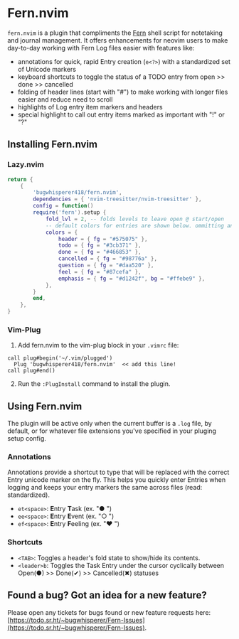 # Fern.nvim

`fern.nvim` is a plugin that compliments the [Fern](https://git.sr.ht/~bugwhisperer/fern) shell script for notetaking and journal management. It offers enhancements for neovim users to make day-to-day working with Fern Log files easier with features like:
- annotations for quick, rapid Entry creation (`e<?>`) with a standardized set of Unicode markers
- keyboard shortcuts to toggle the status of a TODO entry from open >> done >> cancelled
- folding of header lines (start with "#") to make working with longer files easier and reduce need to scroll
- highlights of Log entry item markers and headers
- special highlight to call out entry items marked as important with "!" or "?"

## Installing Fern.nvim
### Lazy.nvim
```lua
return {
    {
        'bugwhisperer418/fern.nvim',
        dependencies = { 'nvim-treesitter/nvim-treesitter' },
        config = function()
		require('fern').setup {
			fold_lvl = 2, -- folds levels to leave open @ start/open
			-- default colors for entries are shown below. ommitting any falls back to the default.
			colors = {
				header = { fg = "#575075" },
				todo = { fg = "#3cb371" },
				done = { fg = "#466853" },
				cancelled = { fg = "#98776a" },
				question = { fg = "#daa520" },
				feel = { fg = "#87cefa" },
				emphasis = { fg = "#d1242f", bg = "#ffebe9" },
			},
		}
        end,
    },
}
```
### Vim-Plug
1. Add fern.nvim to the vim-plug block in your `.vimrc` file:
```
call plug#begin('~/.vim/plugged')
  Plug 'bugwhisperer418/fern.nvim'  << add this line!
call plug#end()
```
2. Run the `:PlugInstall` command to install the plugin.

## Using Fern.nvim
The plugin will be active only when the current buffer is a `.log` file, by default, or for whatever file extensions you've specified in your pluging setup config.

### Annotations
Annotations provide a shortcut to type that will be replaced with the correct Entry unicode marker on the fly. This helps you quickly enter Entries when logging and keeps your entry markers the same across files (read: standardized).
- `et<space>`: **E**ntry **T**ask (ex. "● ")
- `ee<space>`: **E**ntry **E**vent (ex. "○ ")
- `ef<space>`: **E**ntry **F**eeling (ex. "❤ ")

### Shortcuts
- `<TAB>`: Toggles a header's fold state to show/hide its contents.
- `<leader>b`: Toggles the Task Entry under the cursor cyclically between Open(●) >> Done(✔) >> Cancelled(✖) statuses

## Found a bug? Got an idea for a new feature?
Please open any tickets for bugs found or new feature requests here: [https://todo.sr.ht/~bugwhisperer/Fern-Issues](https://todo.sr.ht/~bugwhisperer/Fern-Issues).
